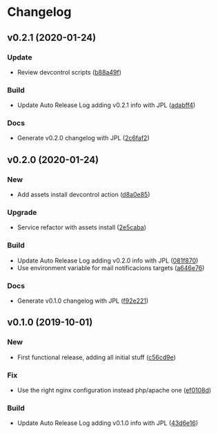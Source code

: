 # Changelog

## v0.2.1 (2020-01-24)

### Update

* Review devcontrol scripts ([b88a49f](https://github.com/teecke/gp-nginx/commit/b88a49f))

### Build

* Update Auto Release Log adding v0.2.1 info with JPL ([adabff4](https://github.com/teecke/gp-nginx/commit/adabff4))

### Docs

* Generate v0.2.0 changelog with JPL ([2c6faf2](https://github.com/teecke/gp-nginx/commit/2c6faf2))

## v0.2.0 (2020-01-24)

### New

* Add assets install devcontrol action ([d8a0e85](https://github.com/teecke/gp-nginx/commit/d8a0e85))

### Upgrade

* Service refactor with assets install ([2e5caba](https://github.com/teecke/gp-nginx/commit/2e5caba))

### Build

* Update Auto Release Log adding v0.2.0 info with JPL ([081f870](https://github.com/teecke/gp-nginx/commit/081f870))
* Use environment variable for mail notificacions targets ([a646e76](https://github.com/teecke/gp-nginx/commit/a646e76))

### Docs

* Generate v0.1.0 changelog with JPL ([f92e221](https://github.com/teecke/gp-nginx/commit/f92e221))

## v0.1.0 (2019-10-01)

### New

* First functional release, adding all initial stuff ([c56cd9e](https://github.com/teecke/gp-nginx/commit/c56cd9e))

### Fix

* Use the right nginx configuration instead php/apache one ([ef0108d](https://github.com/teecke/gp-nginx/commit/ef0108d))

### Build

* Update Auto Release Log adding v0.1.0 info with JPL ([43d6e16](https://github.com/teecke/gp-nginx/commit/43d6e16))

